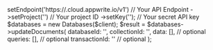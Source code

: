 <?php

use Appwrite\Client;
use Appwrite\Services\Databases;

$client = (new Client())
    ->setEndpoint('https://<REGION>.cloud.appwrite.io/v1') // Your API Endpoint
    ->setProject('<YOUR_PROJECT_ID>') // Your project ID
    ->setKey('<YOUR_API_KEY>'); // Your secret API key

$databases = new Databases($client);

$result = $databases->updateDocuments(
    databaseId: '<DATABASE_ID>',
    collectionId: '<COLLECTION_ID>',
    data: [], // optional
    queries: [], // optional
    transactionId: '<TRANSACTION_ID>' // optional
);
